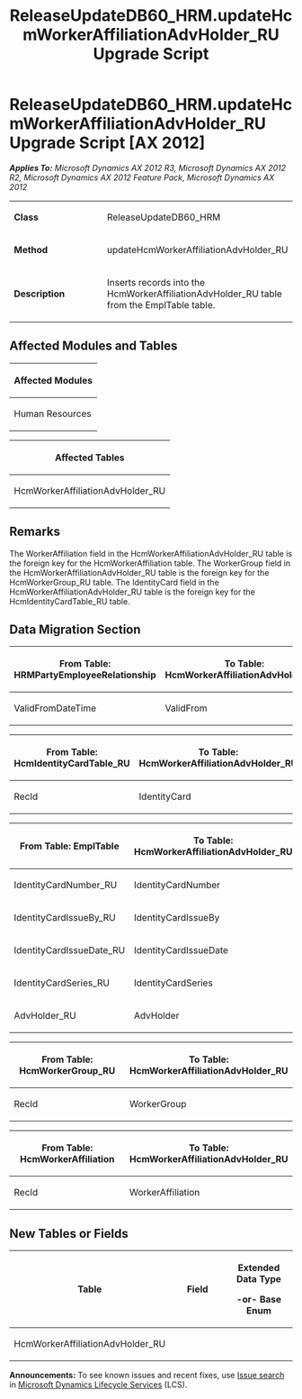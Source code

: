 ﻿---
title: ReleaseUpdateDB60_HRM.updateHcmWorkerAffiliationAdvHolder_RU Upgrade Script
TOCTitle: ReleaseUpdateDB60_HRM.updateHcmWorkerAffiliationAdvHolder_RU Upgrade Script
ms:assetid: cffa06b8-4066-826a-1b07-9a089fc20149
ms:mtpsurl: https://msdn.microsoft.com/en-us/library/JJ686916(v=AX.60)
ms:contentKeyID: 49711366
ms.date: 05/18/2015
mtps_version: v=AX.60
---

# ReleaseUpdateDB60\_HRM.updateHcmWorkerAffiliationAdvHolder\_RU Upgrade Script [AX 2012]


_**Applies To:** Microsoft Dynamics AX 2012 R3, Microsoft Dynamics AX 2012 R2, Microsoft Dynamics AX 2012 Feature Pack, Microsoft Dynamics AX 2012_

<table>
<colgroup>
<col style="width: 50%" />
<col style="width: 50%" />
</colgroup>
<tbody>
<tr class="odd">
<td><p><strong>Class</strong></p></td>
<td><p>ReleaseUpdateDB60_HRM</p></td>
</tr>
<tr class="even">
<td><p><strong>Method</strong></p></td>
<td><p>updateHcmWorkerAffiliationAdvHolder_RU</p></td>
</tr>
<tr class="odd">
<td><p><strong>Description</strong></p></td>
<td><p>Inserts records into the HcmWorkerAffiliationAdvHolder_RU table from the EmplTable table.</p></td>
</tr>
</tbody>
</table>


## Affected Modules and Tables

<table>
<colgroup>
<col style="width: 100%" />
</colgroup>
<thead>
<tr class="header">
<th><p>Affected Modules</p></th>
</tr>
</thead>
<tbody>
<tr class="odd">
<td><p>Human Resources</p></td>
</tr>
</tbody>
</table>


<table>
<colgroup>
<col style="width: 100%" />
</colgroup>
<thead>
<tr class="header">
<th><p>Affected Tables</p></th>
</tr>
</thead>
<tbody>
<tr class="odd">
<td><p>HcmWorkerAffiliationAdvHolder_RU</p></td>
</tr>
</tbody>
</table>


## Remarks

The WorkerAffiliation field in the HcmWorkerAffiliationAdvHolder\_RU table is the foreign key for the HcmWorkerAffiliation table. The WorkerGroup field in the HcmWorkerAffiliationAdvHolder\_RU table is the foreign key for the HcmWorkerGroup\_RU table. The IdentityCard field in the HcmWorkerAffiliationAdvHolder\_RU table is the foreign key for the HcmIdentityCardTable\_RU table.

## Data Migration Section

<table>
<colgroup>
<col style="width: 50%" />
<col style="width: 50%" />
</colgroup>
<thead>
<tr class="header">
<th><p>From Table: HRMPartyEmployeeRelationship</p></th>
<th><p>To Table: HcmWorkerAffiliationAdvHolder_RU</p></th>
</tr>
</thead>
<tbody>
<tr class="odd">
<td><p>ValidFromDateTime</p></td>
<td><p>ValidFrom</p></td>
</tr>
</tbody>
</table>


<table>
<colgroup>
<col style="width: 50%" />
<col style="width: 50%" />
</colgroup>
<thead>
<tr class="header">
<th><p>From Table: HcmIdentityCardTable_RU</p></th>
<th><p>To Table: HcmWorkerAffiliationAdvHolder_RU</p></th>
</tr>
</thead>
<tbody>
<tr class="odd">
<td><p>RecId</p></td>
<td><p>IdentityCard</p></td>
</tr>
</tbody>
</table>


<table>
<colgroup>
<col style="width: 50%" />
<col style="width: 50%" />
</colgroup>
<thead>
<tr class="header">
<th><p>From Table: EmplTable</p></th>
<th><p>To Table: HcmWorkerAffiliationAdvHolder_RU</p></th>
</tr>
</thead>
<tbody>
<tr class="odd">
<td><p>IdentityCardNumber_RU</p></td>
<td><p>IdentityCardNumber</p></td>
</tr>
<tr class="even">
<td><p>IdentityCardIssueBy_RU</p></td>
<td><p>IdentityCardIssueBy</p></td>
</tr>
<tr class="odd">
<td><p>IdentityCardIssueDate_RU</p></td>
<td><p>IdentityCardIssueDate</p></td>
</tr>
<tr class="even">
<td><p>IdentityCardSeries_RU</p></td>
<td><p>IdentityCardSeries</p></td>
</tr>
<tr class="odd">
<td><p>AdvHolder_RU</p></td>
<td><p>AdvHolder</p></td>
</tr>
</tbody>
</table>


<table>
<colgroup>
<col style="width: 50%" />
<col style="width: 50%" />
</colgroup>
<thead>
<tr class="header">
<th><p>From Table: HcmWorkerGroup_RU</p></th>
<th><p>To Table: HcmWorkerAffiliationAdvHolder_RU</p></th>
</tr>
</thead>
<tbody>
<tr class="odd">
<td><p>RecId</p></td>
<td><p>WorkerGroup</p></td>
</tr>
</tbody>
</table>


<table>
<colgroup>
<col style="width: 50%" />
<col style="width: 50%" />
</colgroup>
<thead>
<tr class="header">
<th><p>From Table: HcmWorkerAffiliation</p></th>
<th><p>To Table: HcmWorkerAffiliationAdvHolder_RU</p></th>
</tr>
</thead>
<tbody>
<tr class="odd">
<td><p>RecId</p></td>
<td><p>WorkerAffiliation</p></td>
</tr>
</tbody>
</table>


## New Tables or Fields

<table>
<colgroup>
<col style="width: 33%" />
<col style="width: 33%" />
<col style="width: 33%" />
</colgroup>
<thead>
<tr class="header">
<th><p>Table</p></th>
<th><p>Field</p></th>
<th><p>Extended Data Type</p>
<p>-or- Base Enum</p></th>
</tr>
</thead>
<tbody>
<tr class="odd">
<td><p>HcmWorkerAffiliationAdvHolder_RU</p></td>
<td><p></p></td>
<td><p></p></td>
</tr>
</tbody>
</table>

  
**Announcements:** To see known issues and recent fixes, use [Issue search](http://go.microsoft.com/fwlink/?linkid=389258) in [Microsoft Dynamics Lifecycle Services](http://go.microsoft.com/fwlink/?linkid=306505) (LCS).


